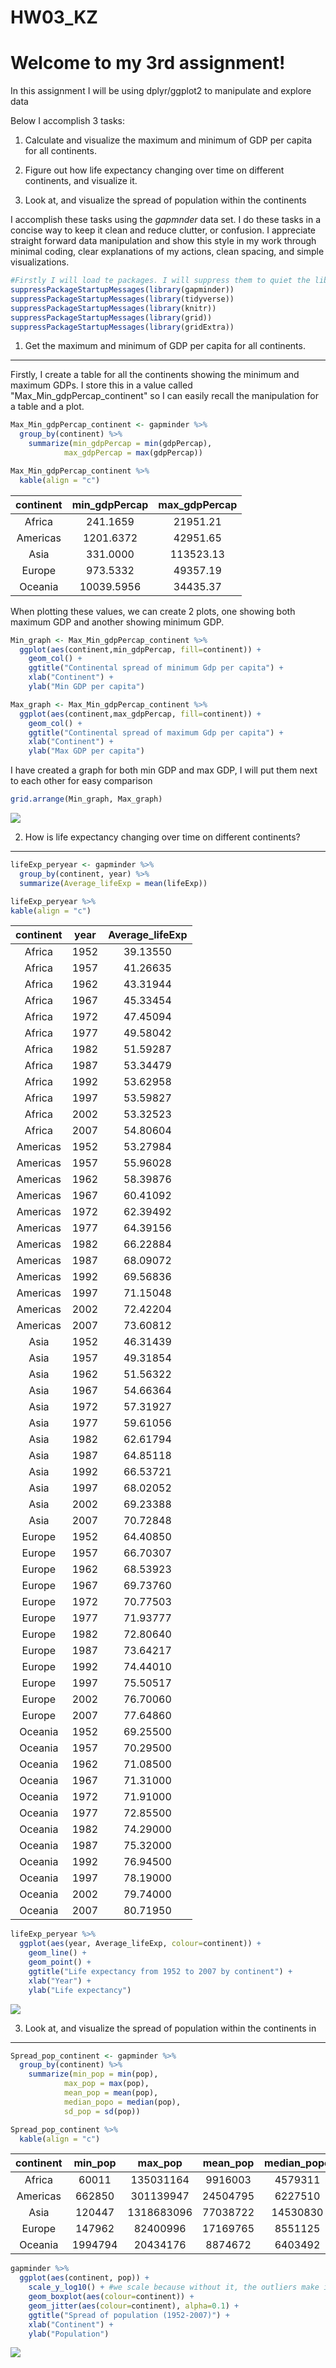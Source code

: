 HW03\_KZ
================

Welcome to my 3rd assignment!
=============================

In this assignment I will be using dplyr/ggplot2 to manipulate and explore data

Below I accomplish 3 tasks:

1.  Calculate and visualize the maximum and minimum of GDP per capita for all continents.

2.  Figure out how life expectancy changing over time on different continents, and visualize it.

3.  Look at, and visualize the spread of population within the continents

I accomplish these tasks using the *gapmnder* data set. I do these tasks in a concise way to keep it clean and reduce clutter, or confusion. I appreciate straight forward data manipulation and show this style in my work through minimal coding, clear explanations of my actions, clean spacing, and simple visualizations.

``` r
#Firstly I will load te packages. I will suppress them to quiet the libray call outs on my code and keep my code clean
suppressPackageStartupMessages(library(gapminder))
suppressPackageStartupMessages(library(tidyverse))
suppressPackageStartupMessages(library(knitr))
suppressPackageStartupMessages(library(grid))
suppressPackageStartupMessages(library(gridExtra))
```

1) Get the maximum and minimum of GDP per capita for all continents.
--------------------------------------------------------------------

Firstly, I create a table for all the continents showing the minimum and maximum GDPs. I store this in a value called "Max\_Min\_gdpPercap\_continent" so I can easily recall the manipulation for a table and a plot.

``` r
Max_Min_gdpPercap_continent <- gapminder %>%
  group_by(continent) %>%
    summarize(min_gdpPercap = min(gdpPercap),
            max_gdpPercap = max(gdpPercap))

Max_Min_gdpPercap_continent %>%
  kable(align = "c")
```

| continent | min\_gdpPercap | max\_gdpPercap |
|:---------:|:--------------:|:--------------:|
|   Africa  |    241.1659    |    21951.21    |
|  Americas |    1201.6372   |    42951.65    |
|    Asia   |    331.0000    |    113523.13   |
|   Europe  |    973.5332    |    49357.19    |
|  Oceania  |   10039.5956   |    34435.37    |

When plotting these values, we can create 2 plots, one showing both maximum GDP and another showing minimum GDP.

``` r
Min_graph <- Max_Min_gdpPercap_continent %>%
  ggplot(aes(continent,min_gdpPercap, fill=continent)) +
    geom_col() +
    ggtitle("Continental spread of minimum Gdp per capita") +
    xlab("Continent") +
    ylab("Min GDP per capita")
```

``` r
Max_graph <- Max_Min_gdpPercap_continent %>%
  ggplot(aes(continent,max_gdpPercap, fill=continent)) +
    geom_col() +
    ggtitle("Continental spread of maximum Gdp per capita") +
    xlab("Continent") +
    ylab("Max GDP per capita")
```

I have created a graph for both min GDP and max GDP, I will put them next to each other for easy comparison

``` r
grid.arrange(Min_graph, Max_graph)
```

![](HW_03_files/figure-markdown_github/unnamed-chunk-5-1.png)

2) How is life expectancy changing over time on different continents?
---------------------------------------------------------------------

``` r
lifeExp_peryear <- gapminder %>%
  group_by(continent, year) %>%
  summarize(Average_lifeExp = mean(lifeExp))

lifeExp_peryear %>%
kable(align = "c")
```

| continent | year | Average\_lifeExp |
|:---------:|:----:|:----------------:|
|   Africa  | 1952 |     39.13550     |
|   Africa  | 1957 |     41.26635     |
|   Africa  | 1962 |     43.31944     |
|   Africa  | 1967 |     45.33454     |
|   Africa  | 1972 |     47.45094     |
|   Africa  | 1977 |     49.58042     |
|   Africa  | 1982 |     51.59287     |
|   Africa  | 1987 |     53.34479     |
|   Africa  | 1992 |     53.62958     |
|   Africa  | 1997 |     53.59827     |
|   Africa  | 2002 |     53.32523     |
|   Africa  | 2007 |     54.80604     |
|  Americas | 1952 |     53.27984     |
|  Americas | 1957 |     55.96028     |
|  Americas | 1962 |     58.39876     |
|  Americas | 1967 |     60.41092     |
|  Americas | 1972 |     62.39492     |
|  Americas | 1977 |     64.39156     |
|  Americas | 1982 |     66.22884     |
|  Americas | 1987 |     68.09072     |
|  Americas | 1992 |     69.56836     |
|  Americas | 1997 |     71.15048     |
|  Americas | 2002 |     72.42204     |
|  Americas | 2007 |     73.60812     |
|    Asia   | 1952 |     46.31439     |
|    Asia   | 1957 |     49.31854     |
|    Asia   | 1962 |     51.56322     |
|    Asia   | 1967 |     54.66364     |
|    Asia   | 1972 |     57.31927     |
|    Asia   | 1977 |     59.61056     |
|    Asia   | 1982 |     62.61794     |
|    Asia   | 1987 |     64.85118     |
|    Asia   | 1992 |     66.53721     |
|    Asia   | 1997 |     68.02052     |
|    Asia   | 2002 |     69.23388     |
|    Asia   | 2007 |     70.72848     |
|   Europe  | 1952 |     64.40850     |
|   Europe  | 1957 |     66.70307     |
|   Europe  | 1962 |     68.53923     |
|   Europe  | 1967 |     69.73760     |
|   Europe  | 1972 |     70.77503     |
|   Europe  | 1977 |     71.93777     |
|   Europe  | 1982 |     72.80640     |
|   Europe  | 1987 |     73.64217     |
|   Europe  | 1992 |     74.44010     |
|   Europe  | 1997 |     75.50517     |
|   Europe  | 2002 |     76.70060     |
|   Europe  | 2007 |     77.64860     |
|  Oceania  | 1952 |     69.25500     |
|  Oceania  | 1957 |     70.29500     |
|  Oceania  | 1962 |     71.08500     |
|  Oceania  | 1967 |     71.31000     |
|  Oceania  | 1972 |     71.91000     |
|  Oceania  | 1977 |     72.85500     |
|  Oceania  | 1982 |     74.29000     |
|  Oceania  | 1987 |     75.32000     |
|  Oceania  | 1992 |     76.94500     |
|  Oceania  | 1997 |     78.19000     |
|  Oceania  | 2002 |     79.74000     |
|  Oceania  | 2007 |     80.71950     |

``` r
lifeExp_peryear %>%
  ggplot(aes(year, Average_lifeExp, colour=continent)) +
    geom_line() +
    geom_point() +
    ggtitle("Life expectancy from 1952 to 2007 by continent") +
    xlab("Year") +
    ylab("Life expectancy")
```

![](HW_03_files/figure-markdown_github/unnamed-chunk-6-1.png)

3) Look at, and visualize the spread of population within the continents in
---------------------------------------------------------------------------

``` r
Spread_pop_continent <- gapminder %>%
  group_by(continent) %>%
    summarize(min_pop = min(pop),
            max_pop = max(pop),
            mean_pop = mean(pop),
            median_popo = median(pop),
            sd_pop = sd(pop))

Spread_pop_continent %>%
  kable(align = "c")
```

| continent | min\_pop |  max\_pop  | mean\_pop | median\_popo |  sd\_pop  |
|:---------:|:--------:|:----------:|:---------:|:------------:|:---------:|
|   Africa  |   60011  |  135031164 |  9916003  |    4579311   |  15490923 |
|  Americas |  662850  |  301139947 |  24504795 |    6227510   |  50979430 |
|    Asia   |  120447  | 1318683096 |  77038722 |   14530830   | 206885205 |
|   Europe  |  147962  |  82400996  |  17169765 |    8551125   |  20519438 |
|  Oceania  |  1994794 |  20434176  |  8874672  |    6403492   |  6506342  |

``` r
gapminder %>%
  ggplot(aes(continent, pop)) +
    scale_y_log10() + #we scale because without it, the outliers make it difficult to see the spread
    geom_boxplot(aes(colour=continent)) + 
    geom_jitter(aes(colour=continent), alpha=0.1) +
    ggtitle("Spread of population (1952-2007)") + 
    xlab("Continent") + 
    ylab("Population")
```

![](HW_03_files/figure-markdown_github/unnamed-chunk-7-1.png)
